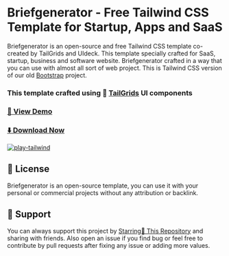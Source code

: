 # Briefgenerator - Free Tailwind CSS Template for Startup, Apps and SaaS

Briefgenerator is an open-source and free Tailwind CSS template co-created by TailGrids and UIdeck. This template specially crafted for SaaS, startup, business and software website.
Briefgenerator crafted in a way that you can use with almost all sort of web project. This is Tailwind CSS version of our old [Bootstrap](https://preview.uideck.com/items/play-bootstrap/) project.

### This template crafted using 🥞 [TailGrids](https://tailgrids.com/) UI components

### [🚀 View Demo](https://play-tailwind.tailgrids.com/)

### [⬇️ Download Now](https://links.tailgrids.com/play-download)

[![play-tailwind](https://cdn.tailgrids.com/play-tailwind.jpg)](https://play-tailwind.tailgrids.com/)

## 📃 License

Briefgenerator is an open-source template, you can use it with your personal or commercial projects without any attribution or backlink.

## 💙 Support

You can always support this project by [Starring🌟 This Repository](https://github.com/tailgrids/play-tailwind)
and sharing with friends. Also open an issue if you find bug or feel free to contribute by pull requests after fixing any issue or adding more values.
